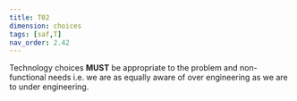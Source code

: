 ```yaml
---
title: T02
dimension: choices
tags: [saf,T]
nav_order: 2.42
---
```



Technology choices **MUST** be appropriate to the problem and non-functional needs i.e. we are as equally aware of over engineering as we are to under engineering. 